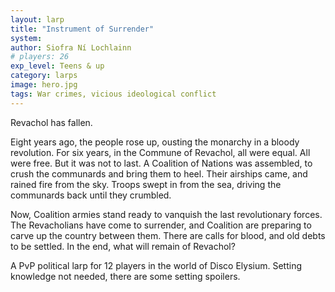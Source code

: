 ```yaml
---
layout: larp
title: "Instrument of Surrender"
system: 
author: Siofra Ní Lochlainn
# players: 26
exp_level: Teens & up
category: larps
image: hero.jpg
tags: War crimes, vicious ideological conflict
---
```


Revachol has fallen.

Eight years ago, the people rose up, ousting the monarchy in a bloody revolution. For six years, in the Commune of Revachol, all were equal. All were free. But it was not to last. A Coalition of Nations was assembled, to crush the communards and bring them to heel. Their airships came, and rained fire from the sky. Troops swept in from the sea, driving the communards back until they crumbled.

Now, Coalition armies stand ready to vanquish the last revolutionary forces. The Revacholians have come to surrender, and Coalition are preparing to carve up the country between them. There are calls for blood, and old debts to be settled. In the end, what will remain of Revachol?

A PvP political larp for 12 players in the world of Disco Elysium. Setting knowledge not needed, there are some setting spoilers.
